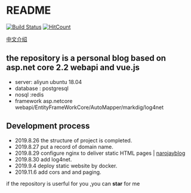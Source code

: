# README

[![Build Status](https://dev.azure.com/hj200812/TestProject/_apis/build/status/hjsjy.NarojayBlog?branchName=master)](https://dev.azure.com/hj200812/TestProject/_build/latest?definitionId=1&branchName=master) [![HitCount](http://hits.dwyl.io/hj200812@126com/NarojayBlog.svg)](http://hits.dwyl.io/hj200812@126com/NarojayBlog)

[中文介绍](https://github.com/hjsjy/NarojayBlog/blob/master/Chinese.md)

## the repository is  a personal blog based on asp.net core 2.2 webapi and vue.js

* server: aliyun ubuntu 18.04
* database : postgresql
* nosql :redis
* framework  asp.netcore webapi/EntityFrameWorkCore/AutoMapper/markdig/log4net

## Development process

* 2019.8.26 the structure of project is completed.
* 2019.8.27 put a record of domain name.
* 2019.8.29 configure nginx to deliver static HTML pages \|   [narojayblog](http://www.narojay.com)
* 2019.8.30 add log4net.
* 2019.9.4 deploy static website by docker.
* 2019.11.6 add cors and and paging.

if the repository is userful for you ,you can **star** for me
